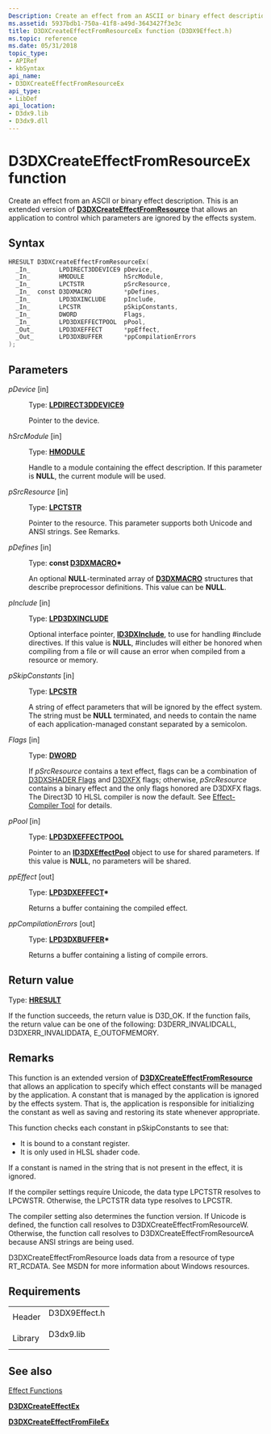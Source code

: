 ```yaml
---
Description: Create an effect from an ASCII or binary effect description. This is an extended version of D3DXCreateEffectFromResource that allows an application to control which parameters are ignored by the effects system.
ms.assetid: 5937bdb1-750a-41f8-a49d-3643427f3e3c
title: D3DXCreateEffectFromResourceEx function (D3DX9Effect.h)
ms.topic: reference
ms.date: 05/31/2018
topic_type:
- APIRef
- kbSyntax
api_name:
- D3DXCreateEffectFromResourceEx
api_type:
- LibDef
api_location:
- D3dx9.lib
- D3dx9.dll
---
```


# D3DXCreateEffectFromResourceEx function

Create an effect from an ASCII or binary effect description. This is an extended version of [**D3DXCreateEffectFromResource**](d3dxcreateeffectfromresource.md) that allows an application to control which parameters are ignored by the effects system.

## Syntax


```C++
HRESULT D3DXCreateEffectFromResourceEx(
  _In_        LPDIRECT3DDEVICE9 pDevice,
  _In_        HMODULE           hSrcModule,
  _In_        LPCTSTR           pSrcResource,
  _In_  const D3DXMACRO         *pDefines,
  _In_        LPD3DXINCLUDE     pInclude,
  _In_        LPCSTR            pSkipConstants,
  _In_        DWORD             Flags,
  _In_        LPD3DXEFFECTPOOL  pPool,
  _Out_       LPD3DXEFFECT      *ppEffect,
  _Out_       LPD3DXBUFFER      *ppCompilationErrors
);
```



## Parameters

<dl> <dt>

*pDevice* \[in\]
</dt> <dd>

Type: **[**LPDIRECT3DDEVICE9**](https://msdn.microsoft.com/library/Bb174336(v=VS.85).aspx)**

Pointer to the device.

</dd> <dt>

*hSrcModule* \[in\]
</dt> <dd>

Type: **[**HMODULE**](https://msdn.microsoft.com/en-us/library/Aa383751(v=VS.85).aspx)**

Handle to a module containing the effect description. If this parameter is **NULL**, the current module will be used.

</dd> <dt>

*pSrcResource* \[in\]
</dt> <dd>

Type: **[**LPCTSTR**](https://msdn.microsoft.com/en-us/library/Aa383751(v=VS.85).aspx)**

Pointer to the resource. This parameter supports both Unicode and ANSI strings. See Remarks.

</dd> <dt>

*pDefines* \[in\]
</dt> <dd>

Type: **const [**D3DXMACRO**](d3dxmacro.md)\***

An optional **NULL**-terminated array of [**D3DXMACRO**](d3dxmacro.md) structures that describe preprocessor definitions. This value can be **NULL**.

</dd> <dt>

*pInclude* \[in\]
</dt> <dd>

Type: **[**LPD3DXINCLUDE**](id3dxinclude.md)**

Optional interface pointer, [**ID3DXInclude**](id3dxinclude.md), to use for handling \#include directives. If this value is **NULL**, \#includes will either be honored when compiling from a file or will cause an error when compiled from a resource or memory.

</dd> <dt>

*pSkipConstants* \[in\]
</dt> <dd>

Type: **[**LPCSTR**](https://msdn.microsoft.com/en-us/library/Aa383751(v=VS.85).aspx)**

A string of effect parameters that will be ignored by the effect system. The string must be **NULL** terminated, and needs to contain the name of each application-managed constant separated by a semicolon.

</dd> <dt>

*Flags* \[in\]
</dt> <dd>

Type: **[**DWORD**](https://msdn.microsoft.com/en-us/library/Aa383751(v=VS.85).aspx)**

If *pSrcResource* contains a text effect, flags can be a combination of [D3DXSHADER Flags](d3dxshader-flags.md) and [D3DXFX](d3dxfx.md) flags; otherwise, *pSrcResource* contains a binary effect and the only flags honored are D3DXFX flags. The Direct3D 10 HLSL compiler is now the default. See [Effect-Compiler Tool](https://msdn.microsoft.com/en-us/library/Bb232919(v=VS.85).aspx) for details.

</dd> <dt>

*pPool* \[in\]
</dt> <dd>

Type: **[**LPD3DXEFFECTPOOL**](id3dxeffectpool.md)**

Pointer to an [**ID3DXEffectPool**](id3dxeffectpool.md) object to use for shared parameters. If this value is **NULL**, no parameters will be shared.

</dd> <dt>

*ppEffect* \[out\]
</dt> <dd>

Type: **[**LPD3DXEFFECT**](id3dxeffect.md)\***

Returns a buffer containing the compiled effect.

</dd> <dt>

*ppCompilationErrors* \[out\]
</dt> <dd>

Type: **[**LPD3DXBUFFER**](id3dxbuffer.md)\***

Returns a buffer containing a listing of compile errors.

</dd> </dl>

## Return value

Type: **[**HRESULT**](https://msdn.microsoft.com/en-us/library/Bb401631(v=MSDN.10).aspx)**

If the function succeeds, the return value is D3D\_OK. If the function fails, the return value can be one of the following: D3DERR\_INVALIDCALL, D3DXERR\_INVALIDDATA, E\_OUTOFMEMORY.

## Remarks

This function is an extended version of [**D3DXCreateEffectFromResource**](d3dxcreateeffectfromresource.md) that allows an application to specify which effect constants will be managed by the application. A constant that is managed by the application is ignored by the effects system. That is, the application is responsible for initializing the constant as well as saving and restoring its state whenever appropriate.

This function checks each constant in pSkipConstants to see that:

-   It is bound to a constant register.
-   It is only used in HLSL shader code.

If a constant is named in the string that is not present in the effect, it is ignored.

If the compiler settings require Unicode, the data type LPCTSTR resolves to LPCWSTR. Otherwise, the LPCTSTR data type resolves to LPCSTR.

The compiler setting also determines the function version. If Unicode is defined, the function call resolves to D3DXCreateEffectFromResourceW. Otherwise, the function call resolves to D3DXCreateEffectFromResourceA because ANSI strings are being used.

D3DXCreateEffectFromResource loads data from a resource of type RT\_RCDATA. See MSDN for more information about Windows resources.

## Requirements



|                    |                                                                                          |
|--------------------|------------------------------------------------------------------------------------------|
| Header<br/>  | <dl> <dt>D3DX9Effect.h</dt> </dl> |
| Library<br/> | <dl> <dt>D3dx9.lib</dt> </dl>     |



## See also

<dl> <dt>

[Effect Functions](dx9-graphics-reference-effects-functions.md)
</dt> <dt>

[**D3DXCreateEffectEx**](d3dxcreateeffectex.md)
</dt> <dt>

[**D3DXCreateEffectFromFileEx**](d3dxcreateeffectfromfileex.md)
</dt> </dl>

 

 




